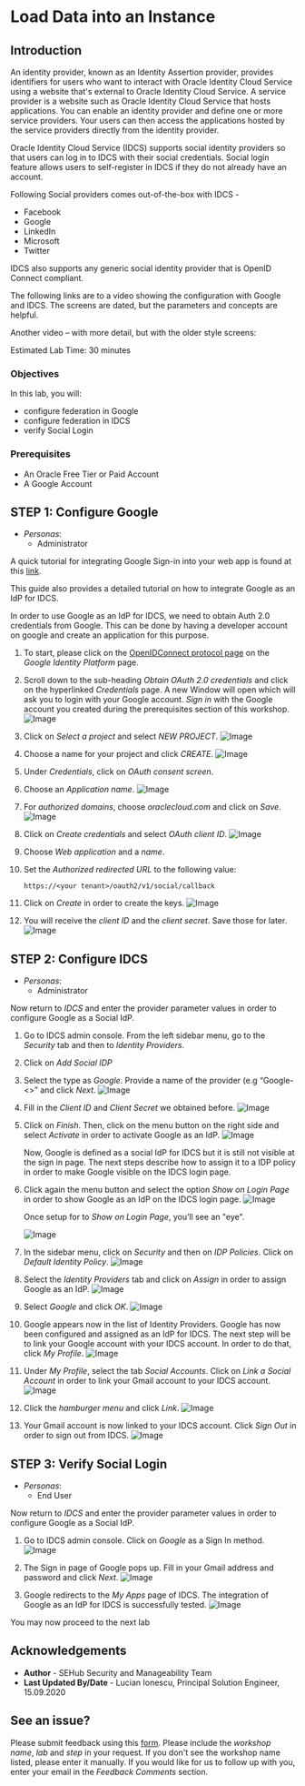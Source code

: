 # Load Data into an Instance

## Introduction

An identity provider, known as an Identity Assertion provider, provides identifiers for users who want to interact with Oracle Identity Cloud Service using a website that's external to Oracle Identity Cloud Service. A service provider is a website such as Oracle Identity Cloud Service that hosts applications. You can enable an identity provider and define one or more service providers. Your users can then access the applications hosted by the service providers directly from the identity provider.

Oracle Identity Cloud Service (IDCS) supports social identity providers so that users can log in to IDCS with their social credentials. Social login feature allows users to self-register in IDCS if they do not already have an account.


Following Social providers comes out-of-the-box with IDCS -
* Facebook
* Google
* LinkedIn
* Microsoft
* Twitter

IDCS also supports any generic social identity provider that is OpenID Connect compliant.

The following links are to a video showing the configuration with Google and IDCS.  The screens are dated, but the parameters and concepts are helpful.

[](youtube:-OwFAGJw3vo)

Another video – with more detail, but with the older style screens:

[](youtube:JU8ArDvzWq0)


Estimated Lab Time: 30 minutes

### Objectives

In this lab, you will:
*	configure federation in Google
*	configure federation in IDCS
*	verify Social Login

### Prerequisites

* An Oracle Free Tier or Paid Account
* A Google Account

## **STEP 1**: Configure Google

* *Personas*:
    - Administrator

A quick tutorial for integrating Google Sign-in into your web app is found at this [link](https://developers.google.com/identity/sign-in/web/sign-in).

This guide also provides a detailed tutorial on how to integrate Google as an IdP for IDCS.

In order to use Google as an IdP for IDCS, we need to obtain Auth 2.0 credentials from Google. This can be done by having a developer account on google and create an application for this purpose.


1.	To start, please click on the [OpenIDConnect protocol page](https://developers.google.com/identity/protocols/OpenIDConnect) on the *Google Identity Platform* page.

2.	Scroll down to the sub-heading *Obtain OAuth 2.0 credentials* and click on the hyperlinked *Credentials* page. A new Window will open which will ask you to login with your Google account. *Sign in* with the Google account you created during the prerequisites section of this workshop.
    ![Image](images/L3001.png)

3.	Click on *Select a project* and select *NEW PROJECT*.
    ![Image](images/L3002.png)

4.	Choose a name for your project and click *CREATE*.
    ![Image](images/L3003.png)

5.	Under *Credentials*, click on *OAuth consent screen*.

6.	Choose an *Application name*.
    ![Image](images/L3004.png)

7.	For *authorized domains*, choose *oraclecloud.com* and click on *Save*.
    ![Image](images/L3005.png)

8.	Click on *Create credentials* and select *OAuth client ID*.
    ![Image](images/L3006.png)

9.	Choose *Web application* and a *name*.

10.	Set the *Authorized redirected URL* to the following value:

    ```
    https://<your tenant>/oauth2/v1/social/callback
    ```

11.	Click on *Create* in order to create the keys.
    ![Image](images/L3007.png)

12.	You will receive the *client ID* and the *client secret*. Save those for later.
    ![Image](images/L3008.png)


## **STEP 2:** Configure IDCS

* *Personas*:
    - Administrator

Now return to *IDCS* and enter the provider parameter values in order to configure Google as a Social IdP.

1.	Go to IDCS admin console. From the left sidebar menu, go to the *Security* tab and then to *Identity Providers*.

2.	Click on *Add Social IDP*

3.	Select the type as *Google*. Provide a name of the provider (e.g “Google-<<student name>>” and click *Next*.
    ![Image](images/L3009.png)

4.	Fill in the *Client ID* and *Client Secret* we obtained before.
    ![Image](images/L3010.png)

5.	Click on *Finish*. Then, click on the menu button on the right side and select *Activate* in order to activate Google as an IdP.
    ![Image](images/L3011.png)

    Now, Google is defined as a social IdP for IDCS but it is still not visible at the sign in page. The next steps describe how to assign it to a IDP policy in order to make Google visible on the IDCS login page.

6.	Click again the menu button and select the option *Show on Login Page* in order to show Google as an IdP on the IDCS login page.
    ![Image](images/L3012.png)

    Once setup for to *Show on Login Page*, you’ll see an "eye".

    ![Image](images/L3013.png)

7.	In the sidebar menu, click on *Security* and then on *IDP Policies*. Click on *Default Identity Policy*.
    ![Image](images/L3014.png)

8.	Select the *Identity Providers* tab and click on *Assign* in order to assign Google as an IdP.
    ![Image](images/L3015.png)

9.	Select *Google* and click *OK*.
    ![Image](images/L3016.png)

10.	Google appears now in the list of Identity Providers. Google has now been configured and assigned as an IdP for IDCS. The next step will be to link your Google account with your IDCS account. In order to do that, click *My Profile*.
    ![Image](images/L3017.png)

11.	Under *My Profile*, select the tab *Social Accounts*. Click on *Link a Social Account* in order to link your Gmail account to your IDCS account.
    ![Image](images/L3018.png)

12.	Click the *hamburger menu* and click *Link*.
    ![Image](images/L3019.png)

13.	Your Gmail account is now linked to your IDCS account. Click *Sign Out* in order to sign out from IDCS.
    ![Image](images/L3020.png)

## **STEP 3:** Verify Social Login

* *Personas*:
    - End User

Now return to *IDCS* and enter the provider parameter values in order to configure Google as a Social IdP.

1.	Go to IDCS admin console. Click on *Google* as a Sign In method.
    ![Image](images/L3021.png)

2.	The Sign in page of Google pops up. Fill in your Gmail address and password and click *Next*.
    ![Image](images/L3022.png)

3. Google redirects to the *My Apps* page of IDCS. The integration of Google as an IdP for IDCS is successfully tested.
    ![Image](images/L3023.png)


You may now proceed to the next lab

## Acknowledgements
* **Author** - SEHub Security and Manageability Team
* **Last Updated By/Date** - Lucian Ionescu, Principal Solution Engineer, 15.09.2020

## See an issue?
Please submit feedback using this [form](https://apexapps.oracle.com/pls/apex/f?p=133:1:::::P1_FEEDBACK:1). Please include the *workshop name*, *lab* and *step* in your request.  If you don't see the workshop name listed, please enter it manually. If you would like for us to follow up with you, enter your email in the *Feedback Comments* section.
